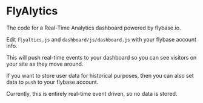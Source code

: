 # FlyAlytics

The code for a Real-Time Analytics dashboard powered by flybase.io.

Edit `flyaltics.js` and `dashboard/js/dashboard.js` with your flybase account info.

This will push real-time events to your dashboard so you can see visitors on your site as they move around.

If you want to store user data for historical purposes, then you can also set data to `push` to your flybase account.

Currently, this is entirely real-time event driven, so no data is stored.